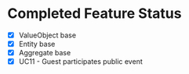 # Completed Feature Status

* [x] ValueObject base
* [x] Entity base
* [x] Aggregate base
* [x] UC11 - Guest participates public event